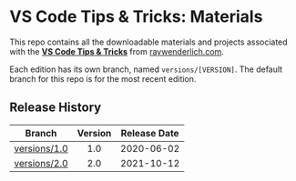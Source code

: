 # VS Code Tips & Tricks: Materials

This repo contains all the downloadable materials and projects associated with the **[VS Code Tips & Tricks](https://www.raywenderlich.com/26921676-vs-code-tips-tricks)** from [raywenderlich.com](https://www.raywenderlich.com).

Each edition has its own branch, named `versions/[VERSION]`. The default branch for this repo is for the most recent edition.

## Release History

| Branch                                                                                   | Version | Release Date |
| ---------------------------------------------------------------------------------------- |:-------:|:------------:|
| [versions/1.0](https://github.com/raywenderlich/video-fvstt-materials/tree/versions/1.0) | 1.0     | 2020-06-02   |
| [versions/2.0](https://github.com/raywenderlich/video-fvstt-materials/tree/versions/2.0) | 2.0     | 2021-10-12   |
